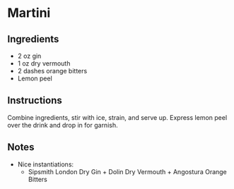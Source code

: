# Martini 

## Ingredients

* 2 oz gin
* 1 oz dry vermouth
* 2 dashes orange bitters
* Lemon peel

## Instructions

Combine ingredients, stir with ice, strain, and serve up. Express lemon peel over the drink and drop in for garnish. 

## Notes

* Nice instantiations:
  * Sipsmith London Dry Gin + Dolin Dry Vermouth + Angostura Orange Bitters
